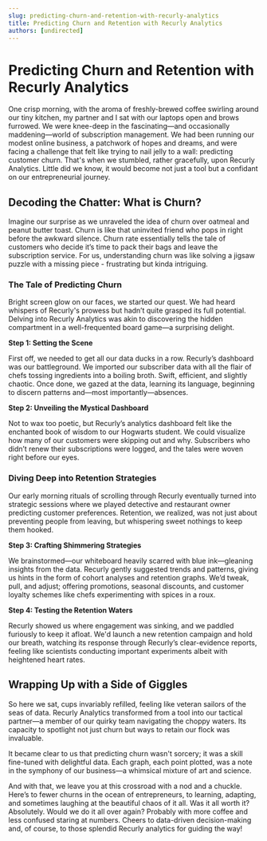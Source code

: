```yaml
---
slug: predicting-churn-and-retention-with-recurly-analytics
title: Predicting Churn and Retention with Recurly Analytics
authors: [undirected]
---
```



# Predicting Churn and Retention with Recurly Analytics

One crisp morning, with the aroma of freshly-brewed coffee swirling around our tiny kitchen, my partner and I sat with our laptops open and brows furrowed. We were knee-deep in the fascinating—and occasionally maddening—world of subscription management. We had been running our modest online business, a patchwork of hopes and dreams, and were facing a challenge that felt like trying to nail jelly to a wall: predicting customer churn. That's when we stumbled, rather gracefully, upon Recurly Analytics. Little did we know, it would become not just a tool but a confidant on our entrepreneurial journey.

## Decoding the Chatter: What is Churn?

Imagine our surprise as we unraveled the idea of churn over oatmeal and peanut butter toast. Churn is like that uninvited friend who pops in right before the awkward silence. Churn rate essentially tells the tale of customers who decide it’s time to pack their bags and leave the subscription service. For us, understanding churn was like solving a jigsaw puzzle with a missing piece - frustrating but kinda intriguing.

### The Tale of Predicting Churn

Bright screen glow on our faces, we started our quest. We had heard whispers of Recurly's prowess but hadn’t quite grasped its full potential. Delving into Recurly Analytics was akin to discovering the hidden compartment in a well-frequented board game—a surprising delight.

**Step 1: Setting the Scene**

First off, we needed to get all our data ducks in a row. Recurly’s dashboard was our battleground. We imported our subscriber data with all the flair of chefs tossing ingredients into a boiling broth. Swift, efficient, and slightly chaotic. Once done, we gazed at the data, learning its language, beginning to discern patterns and—most importantly—absences.

**Step 2: Unveiling the Mystical Dashboard**

Not to wax too poetic, but Recurly’s analytics dashboard felt like the enchanted book of wisdom to our Hogwarts student. We could visualize how many of our customers were skipping out and why. Subscribers who didn’t renew their subscriptions were logged, and the tales were woven right before our eyes.

### Diving Deep into Retention Strategies

Our early morning rituals of scrolling through Recurly eventually turned into strategic sessions where we played detective and restaurant owner predicting customer preferences. Retention, we realized, was not just about preventing people from leaving, but whispering sweet nothings to keep them hooked.

**Step 3: Crafting Shimmering Strategies**

We brainstormed—our whiteboard heavily scarred with blue ink—gleaning insights from the data. Recurly gently suggested trends and patterns, giving us hints in the form of cohort analyses and retention graphs. We’d tweak, pull, and adjust; offering promotions, seasonal discounts, and customer loyalty schemes like chefs experimenting with spices in a roux.

**Step 4: Testing the Retention Waters**

Recurly showed us where engagement was sinking, and we paddled furiously to keep it afloat. We'd launch a new retention campaign and hold our breath, watching its response through Recurly’s clear-evidence reports, feeling like scientists conducting important experiments albeit with heightened heart rates.

## Wrapping Up with a Side of Giggles

So here we sat, cups invariably refilled, feeling like veteran sailors of the seas of data. Recurly Analytics transformed from a tool into our tactical partner—a member of our quirky team navigating the choppy waters. Its capacity to spotlight not just churn but ways to retain our flock was invaluable.

It became clear to us that predicting churn wasn't sorcery; it was a skill fine-tuned with delightful data. Each graph, each point plotted, was a note in the symphony of our business—a whimsical mixture of art and science. 

And with that, we leave you at this crossroad with a nod and a chuckle. Here’s to fewer churns in the ocean of entrepreneurs, to learning, adapting, and sometimes laughing at the beautiful chaos of it all. Was it all worth it? Absolutely. Would we do it all over again? Probably with more coffee and less confused staring at numbers. Cheers to data-driven decision-making and, of course, to those splendid Recurly analytics for guiding the way!